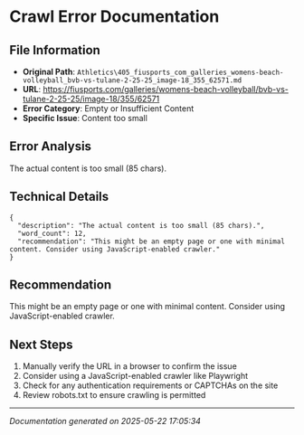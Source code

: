 # Crawl Error Documentation

## File Information
- **Original Path**: `Athletics\405_fiusports_com_galleries_womens-beach-volleyball_bvb-vs-tulane-2-25-25_image-18_355_62571.md`
- **URL**: https://fiusports.com/galleries/womens-beach-volleyball/bvb-vs-tulane-2-25-25/image-18/355/62571
- **Error Category**: Empty or Insufficient Content
- **Specific Issue**: Content too small

## Error Analysis
The actual content is too small (85 chars).

## Technical Details
```
{
  "description": "The actual content is too small (85 chars).",
  "word_count": 12,
  "recommendation": "This might be an empty page or one with minimal content. Consider using JavaScript-enabled crawler."
}
```

## Recommendation
This might be an empty page or one with minimal content. Consider using JavaScript-enabled crawler.

## Next Steps
1. Manually verify the URL in a browser to confirm the issue
2. Consider using a JavaScript-enabled crawler like Playwright
3. Check for any authentication requirements or CAPTCHAs on the site
4. Review robots.txt to ensure crawling is permitted

---
*Documentation generated on 2025-05-22 17:05:34*
